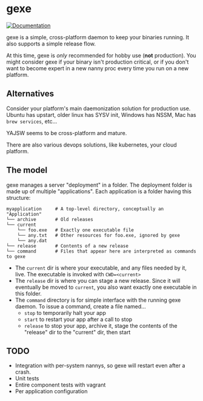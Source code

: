 # gexe

[![Documentation](https://godoc.org/github.com/yangwenmai/how-to-add-badge-in-github-readme?status.svg)](https://godoc.org/github.com/moribellamy/gexe)

gexe is a simple, cross-platform daemon to keep your binaries running. It
also supports a simple release flow.

At this time, gexe is _only_ recommended for hobby use (**not** production).
You might consider gexe if your binary isn't production critical, or if
you don't want to become expert in a new nanny proc every time you run on a new
platform.

## Alternatives

Consider your platform's main daemonization solution for production use.
Ubuntu has upstart, older linux has SYSV init, Windows has NSSM, Mac has
`brew services`, etc...

YAJSW seems to be cross-platform and mature.

There are also various devops solutions, like kubernetes, your cloud platform.


## The model

gexe manages a server "deployment" in a folder. The deployment folder is made
up of multiple "applications". Each application is a folder having this structure:
```
myapplication     # A top-level directory, conceptually an "Application"
└── archive       # Old releases
└── current
    └── foo.exe   # Exactly one executable file
    └── any.txt   # Other resources for foo.exe, ignored by gexe
    └── any.dat
└── release       # Contents of a new release
└── command       # Files that appear here are interpreted as commands to gexe
```

* The `current` dir is where your executable, and any files needed by it, live.
The executable is invoked with `CWD=<current>`
* The `release` dir is where you can stage a new release. Since it will
eventually be moved to `current`, you also want exactly one executable in
this folder.
* The `command` directory is for simple interface with the running gexe daemon.
To issue a command, create a file named...
  * `stop` to temporarily halt your app
  * `start` to restart your app after a call to stop
  * `release` to stop your app, archive it, stage the contents of the "release"
dir to the "current" dir, then start

## TODO
* Integration with per-system nannys, so gexe will restart even after a crash.
* Unit tests
* Entire component tests with vagrant
* Per application configuration